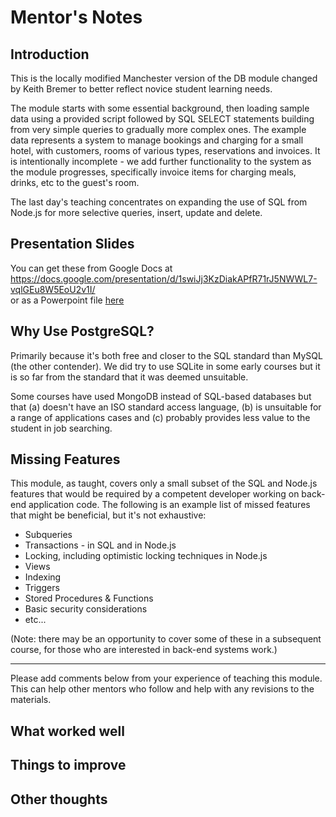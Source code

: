 # Mentor's Notes

## Introduction
This is the locally modified Manchester version of the DB module changed by Keith Bremer to better reflect novice student learning needs.

The module starts with some essential background, then loading sample data using a provided script followed by SQL SELECT statements building from very simple queries to gradually more complex ones. The example data represents a system to manage bookings and charging for a small hotel, with customers, rooms of various types, reservations and invoices. It is intentionally incomplete - we add further functionality to the system as the module progresses, specifically invoice items for charging meals, drinks, etc to the guest's room.

The last day's teaching concentrates on expanding the use of SQL from Node.js for more selective queries, insert, update and delete.

## Presentation Slides
You can get these from Google Docs at <br>
https://docs.google.com/presentation/d/1swiJj3KzDiakAPfR71rJ5NWWL7-vqlGEu8W5EoU2v1I/<br>
or as a Powerpoint file [here](./CYF_DB_1.pptx)


## Why Use PostgreSQL?
Primarily because it's both free and closer to the SQL standard than MySQL (the other contender). We did try to use SQLite in some early courses but it is so far from the standard that it was deemed unsuitable.

Some courses have used MongoDB instead of SQL-based databases but that (a) doesn't have an ISO standard access language, (b) is unsuitable for a range of applications cases and (c) probably provides less value to the student in job searching.

## Missing Features

This module, as taught, covers only a small subset of the SQL and Node.js features that would be required by a competent developer working on back-end application code. The following is an example list of missed features that might be beneficial, but it's not exhaustive:
* Subqueries
* Transactions - in SQL and in Node.js
* Locking, including optimistic locking techniques in Node.js
* Views
* Indexing
* Triggers
* Stored Procedures & Functions
* Basic security considerations
* etc...

(Note: there may be an opportunity to cover some of these in a subsequent course, for those who are interested in back-end systems work.)

---

Please add comments below from your experience of teaching this module. This can help other mentors who follow and help with any revisions to the materials.

## What worked well

## Things to improve

## Other thoughts
